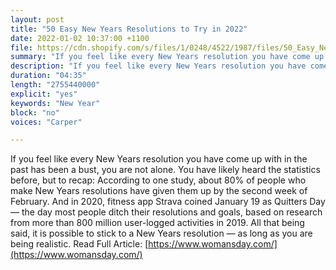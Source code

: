 ```yaml
---
layout: post
title: "50 Easy New Years Resolutions to Try in 2022"
date: 2022-01-02 10:37:00 +1100
file: https://cdn.shopify.com/s/files/1/0248/4522/1987/files/50_Easy_New_Year_s_Resolutions_to_Try_in_2022.mp3?v=1641197211
summary: "If you feel like every New Years resolution you have come up with in the past has been a bust, you are not alone. You have likely heard the statistics before, but to recap: According to one study, about 80% of people who make New Years resolutions have given them up by the second week of February. And in 2020, fitness app Strava coined January 19 as Quitters Day — the day most people ditch their resolutions and goals, based on research from more than 800 million user-logged activities in 2019. All that being said, it is possible to stick to a New Years resolution — as long as you are being realistic."
description: "If you feel like every New Years resolution you have come up with in the past has been a bust, you are not alone. You have likely heard the statistics before, but to recap: According to one study, about 80% of people who make New Years resolutions have given them up by the second week of February. And in 2020, fitness app Strava coined January 19 as Quitters Day — the day most people ditch their resolutions and goals, based on research from more than 800 million user-logged activities in 2019. All that being said, it is possible to stick to a New Years resolution — as long as you are being realistic. Read Full Article:<a href='https://www.womansday.com/'>https://www.womansday.com/</a>"
duration: "04:35" 
length: "2755440000"
explicit: "yes" 
keywords: "New Year"
block: "no" 
voices: "Carper"

---
```


If you feel like every New Years resolution you have come up with in the past has been a bust, you are not alone. You have likely heard the statistics before, but to recap: According to one study, about 80% of people who make New Years resolutions have given them up by the second week of February. And in 2020, fitness app Strava coined January 19 as Quitters Day — the day most people ditch their resolutions and goals, based on research from more than 800 million user-logged activities in 2019. All that being said, it is possible to stick to a New Years resolution — as long as you are being realistic. Read Full Article: [https://www.womansday.com/](https://www.womansday.com/)
